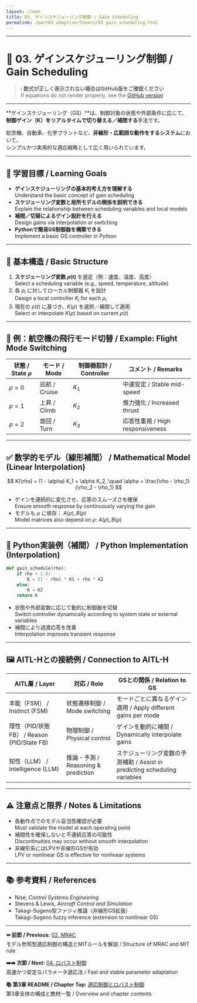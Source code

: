 ```yaml
---
layout: clean
title: 03. ゲインスケジューリング制御 / Gain Scheduling
permalink: /part03_adaptive/theory/03_gain_scheduling.html
---
```


---

# 🔀 03. ゲインスケジューリング制御 / Gain Scheduling

> ℹ️ **数式が正しく表示されない場合はGitHub版をご確認ください**  
> If equations do not render properly, see the [GitHub version](https://github.com/Samizo-AITL/EduController/blob/main/part03_adaptive/theory/03_gain_scheduling.md)

---

**ゲインスケジューリング（GS）**は、制御対象の状態や外部条件に応じて、  
**制御ゲイン（K）をリアルタイムで切り替える／補間する**手法です。

航空機、自動車、化学プラントなど、**非線形・広範囲な動作をするシステム**において、  
シンプルかつ実用的な適応戦略として広く用いられています。

---

## 🎯 学習目標 / Learning Goals

- **ゲインスケジューリングの基本的考え方を理解する**  
  Understand the basic concept of gain scheduling  
- **スケジューリング変数と局所モデルの関係を説明できる**  
  Explain the relationship between scheduling variables and local models  
- **補間／切替によるゲイン設計を行える**  
  Design gains via interpolation or switching  
- **Pythonで簡易GS制御器を構築できる**  
  Implement a basic GS controller in Python  

---

## 🔧 基本構造 / Basic Structure

1. **スケジューリング変数 $\rho(t)$** を選定（例：速度、温度、高度）  
   Select a scheduling variable (e.g., speed, temperature, altitude)  
2. 各 $\rho_i$ に対してローカル制御器 $K_i$ を設計  
   Design a local controller $K_i$ for each $\rho_i$  
3. 現在の $\rho(t)$ に基づき、$K(\rho)$ を選択／補間して適用  
   Select or interpolate $K(\rho)$ based on current $\rho(t)$  

---

## 📘 例：航空機の飛行モード切替 / Example: Flight Mode Switching

| **状態 / State $\rho$** | **モード / Mode** | **制御器設計 / Controller** | **コメント / Remarks** |
|-------------------------|-------------------|-----------------------------|------------------------|
| $\rho = 0$              | 巡航 / Cruise     | $K_1$                       | 中速安定 / Stable mid-speed |
| $\rho = 1$              | 上昇 / Climb      | $K_2$                       | 推力強化 / Increased thrust |
| $\rho = 2$              | 旋回 / Turn       | $K_3$                       | 応答性重視 / High responsiveness |

---

## ✅ 数学的モデル（線形補間） / Mathematical Model (Linear Interpolation)

$$
K(\rho) = (1 - \alpha) K_1 + \alpha K_2, \quad \alpha = \frac{\rho - \rho_1}{\rho_2 - \rho_1}
$$

- ゲインを連続的に変化させ、応答のスムーズさを確保  
  Ensure smooth response by continuously varying the gain  
- モデルも $\rho$ に依存： $A(\rho), B(\rho)$  
  Model matrices also depend on $\rho$: $A(\rho), B(\rho)$  

---

## 🧪 Python実装例（補間） / Python Implementation (Interpolation)

```python
def gain_schedule(rho):
    if rho < 1.0:
        K = (1 - rho) * K1 + rho * K2
    else:
        K = K2
    return K
```

- 状態や外部変数に応じて動的に制御器を切替  
  Switch controller dynamically according to system state or external variables  
- 補間により過渡応答を改善  
  Interpolation improves transient response  

---

## 🖼️ AITL-Hとの接続例 / Connection to AITL-H

| **AITL層 / Layer** | **対応 / Role** | **GSとの関係 / Relation to GS** |
|--------------------|-----------------|----------------------------------|
| 本能（FSM） / Instinct (FSM) | 状態遷移制御 / Mode switching | モードごとに異なるゲイン適用 / Apply different gains per mode |
| 理性（PID/状態FB） / Reason (PID/State FB) | 物理制御 / Physical control | ゲインを動的に補間 / Dynamically interpolate gains |
| 知性（LLM） / Intelligence (LLM) | 推論・予測 / Reasoning & prediction | スケジューリング変数の予測補助 / Assist in predicting scheduling variables |

---

## ⚠️ 注意点と限界 / Notes & Limitations

- 各動作点でのモデル妥当性確認が必要  
  Must validate the model at each operating point  
- 補間性を確保しないと不連続応答の可能性  
  Discontinuities may occur without smooth interpolation  
- 非線形系にはLPVや非線形GSが有効  
  LPV or nonlinear GS is effective for nonlinear systems  

---

## 📚 参考資料 / References

- Nise, *Control Systems Engineering*  
- Stevens & Lewis, *Aircraft Control and Simulation*  
- Takagi-Sugeno型ファジィ推論（非線形GS拡張）  
  Takagi-Sugeno fuzzy inference (extension to nonlinear GS)  

---

**⬅️ 前節 / Previous:** [02. MRAC](https://samizo-aitl.github.io/EduController/part03_adaptive/theory/02_mrac_design.html)  
モデル参照型適応制御の構造とMITルールを解説 / Structure of MRAC and MIT rule

**➡️➡️ 次節 / Next:** [04. ロバスト制御](https://samizo-aitl.github.io/EduController/part03_adaptive/theory/04_robust_control.html)  
高速かつ安定なパラメータ適応法 / Fast and stable parameter adaptation

**📚 第3章 README / Chapter Top:** [適応制御とロバスト制御](https://samizo-aitl.github.io/EduController/part03_adaptive/)  
第3章全体の構成と教材一覧 / Overview and chapter contents
